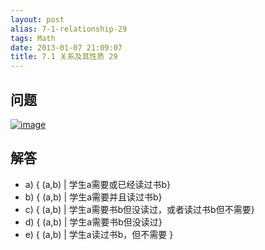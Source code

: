 ```yaml
---
layout: post
alias: 7-1-relationship-29
tags: Math
date: 2013-01-07 21:09:07
title: 7.1 关系及其性质 29
---
```


## 问题

[![image](http://freewind.me/wp-content/uploads/2013/01/image_thumb135.png "image")](http://freewind.me/wp-content/uploads/2013/01/image134.png)

## 解答

*   a)  { (a,b) | 学生a需要或已经读过书b}
*   b) { (a,b) | 学生a需要并且读过书b}
*   c) { (a,b) | 学生a需要书b但没读过，或者读过书b但不需要}
*   d) { (a,b) | 学生a需要书b但没读过}
*   e) { (a,b) | 学生a读过书b，但不需要 }
